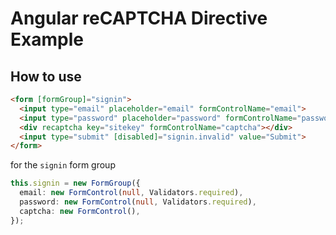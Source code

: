 # Angular reCAPTCHA Directive Example

## How to use


```html
<form [formGroup]="signin">
  <input type="email" placeholder="email" formControlName="email">
  <input type="password" placeholder="password" formControlName="password">
  <div recaptcha key="sitekey" formControlName="captcha"></div>
  <input type="submit" [disabled]="signin.invalid" value="Submit">
</form>
```
for the `signin` form group
```typescript
this.signin = new FormGroup({
  email: new FormControl(null, Validators.required),
  password: new FormControl(null, Validators.required),
  captcha: new FormControl(),
});
```
